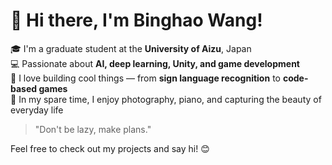 # 👋 Hi there, I'm Binghao Wang!

🎓 I'm a graduate student at the **University of Aizu**, Japan  
💻 Passionate about **AI, deep learning, Unity, and game development**  
🎯 I love building cool things — from **sign language recognition** to **code-based games**  
📸 In my spare time, I enjoy photography, piano, and capturing the beauty of everyday life  

> "Don't be lazy, make plans."  

Feel free to check out my projects and say hi! 😊
